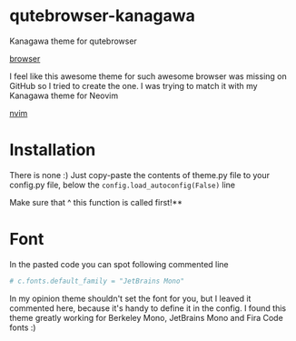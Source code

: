 # qutebrowser-kanagawa
Kanagawa theme for qutebrowser

[browser](./images/browser.jpg)


I feel like this awesome theme for such awesome browser was missing on GitHub 
so I tried to create the one. I was trying to match it with my Kanagawa theme for Neovim


[nvim](./images/nvim.jpg)


# Installation
There is none :) Just copy-paste the contents of theme.py file to your config.py file, 
below the `config.load_autoconfig(False)` line

Make sure that ^ this function is called first!**

# Font
In the pasted code you can spot following commented line

```python
# c.fonts.default_family = "JetBrains Mono"
```

In my opinion theme shouldn't set the font for you, but I leaved it commented here, because it's handy to 
define it in the config. I found this theme greatly working for Berkeley Mono, JetBrains Mono and Fira Code fonts :)
